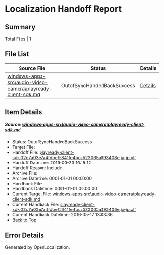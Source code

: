 # <a name='report-top'></a> Localization Handoff Report

## Summary
 Total Files | 1

## File List
 Source File | Status | Details 
 ----------- | ------ | ------- 
 [windows-apps-src\audio-video-camera\playready-client-sdk.md](https://github.com/Microsoft/windows-apps/blob/7503c371995f5f4656edaf37709f7d824924339f/windows-apps-src/audio-video-camera/playready-client-sdk.md) | OutofSyncHandedBackSuccess | [Details](#4bbe78597eb79c3f002c6a3de8f05d1f092dd482484)

## Item Details
##### <a name='4bbe78597eb79c3f002c6a3de8f05d1f092dd482484'></a> Source: [windows-apps-src\audio-video-camera\playready-client-sdk.md](https://github.com/Microsoft/windows-apps/blob/7503c371995f5f4656edaf37709f7d824924339f/windows-apps-src/audio-video-camera/playready-client-sdk.md)
* Status: OutofSyncHandedBackSuccess
* Target File: 
* Handoff File: [playready-client-sdk.02c7a03e7a4fdbef5841fe4bca523065a993408e.ja-jp.xlf](https://github.com/Microsoft/WDG.handoff/blob/bd2fcb3f88aa595df6dae428f6dc7a951aab1ec3/ol-handoff/Microsoft/windows-apps.ja-jp/master/playready-client-sdk.02c7a03e7a4fdbef5841fe4bca523065a993408e.ja-jp.xlf)
* Handoff Datetime: 2016-05-23 16:19:12
* Handoff Reason: Include
* Archive File: 
* Archive Datetime: 0001-01-01 00:00:00
* Handback File: 
* Handback Datetime: 0001-01-01 00:00:00
* Current Target File: [windows-apps-src\audio-video-camera\playready-client-sdk.md](https://github.com/Microsoft/windows-apps.ja-jp/blob/7de5def00ddc942844e8946e3a04f42648d0ed0f/windows-apps-src/audio-video-camera/playready-client-sdk.md)
* Current Handback File: [playready-client-sdk.02c7a03e7a4fdbef5841fe4bca523065a993408e.ja-jp.xlf](https://github.com/Microsoft/WDG.handback/blob/935783c612bc749e2ff543429272ea5748297168/ol-handback/Microsoft/windows-apps.ja-jp/master/playready-client-sdk.02c7a03e7a4fdbef5841fe4bca523065a993408e.ja-jp.xlf)
* Current Handback Datetime: 2016-05-17 13:03:36
* [Back to Top](#report-top)


## Error Details

Generated by OpenLocalization.
